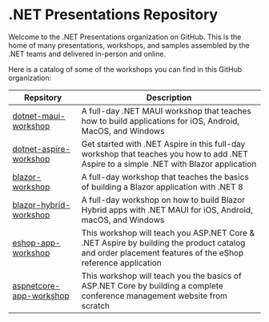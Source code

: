 # .NET Presentations Repository

Welcome to the .NET Presentations organization on GitHub.  This is the home of many presentations, workshops, and samples assembled by the .NET teams and delivered in-person and online.

Here is a catalog of some of the workshops you can find in this GitHub organization:

| Repsitory | Description |
| --- | --- |
| [dotnet-maui-workshop](https://github.com/dotnet-presentations/dotnet-maui-workshop) | A full-day .NET MAUI workshop that teaches how to build applications for iOS, Android, MacOS, and Windows |
| [dotnet-aspire-workshop](https://github.com/dotnet-presentations/dotnet-aspire-workshop) | Get started with .NET Aspire in this full-day workshop that teaches you how to add .NET Aspire to a simple .NET with Blazor application |
| [blazor-workshop](https://github.com/dotnet-presentations/blazor-workshop) | A full-day workshop that teaches the basics of building a Blazor application with .NET 8 |
| [blazor-hybrid-workshop](https://github.com/dotnet-presentations/blazor-hybrid-workshop) | A full-day workshop on how to build Blazor Hybrid apps with .NET MAUI for iOS, Android, macOS, and Windows |
| [eshop-app-workshop](https://github.com/dotnet-presentations/eshop-app-workshop) | This workshop will teach you ASP.NET Core & .NET Aspire by building the product catalog and order placement features of the eShop reference application |
| [aspnetcore-app-workshop](https://github.com/dotnet-presentations/aspnetcore-app-workshop) | This workshop will teach you the basics of ASP.NET Core by building a complete conference management website from scratch |